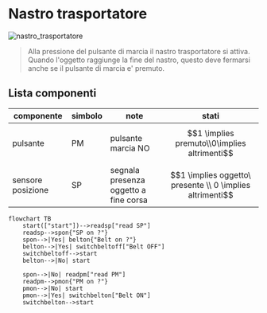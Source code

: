 # Nastro trasportatore  

![nastro_trasportatore](https://github.com/dennyb87/elettrotecnica-serale/assets/7195133/246c4a6c-97a3-407b-b0ea-d41dd66ad9c8)  

> Alla pressione del pulsante di marcia il nastro trasportatore si attiva. Quando l'oggetto raggiunge la fine del nastro, questo deve fermarsi anche se il pulsante di marcia e' premuto.  

## Lista componenti  

| componente        | simbolo | note                                  | stati                                                     |
| ----------------- | ------- | ------------------------------------- | --------------------------------------------------------- |
| pulsante          | PM      | pulsante marcia NO                    | $$1 \implies premuto\\0\implies altrimenti$$              |
| sensore posizione | SP      | segnala presenza oggetto a fine corsa | $$1 \implies oggetto\ presente \\ 0 \implies altrimenti$$ |

```mermaid
flowchart TB
    start(["start"])-->readsp["read SP"]
    readsp-->spon{"SP on ?"}
    spon-->|Yes| belton{"Belt on ?"}
    belton-->|Yes| switchbeltoff["Belt OFF"]
    switchbeltoff-->start
    belton-->|No| start

    spon-->|No| readpm["read PM"]
    readpm-->pmon{"PM on ?"}
    pmon-->|No| start
    pmon-->|Yes| switchbelton["Belt ON"]
    switchbelton-->start
```